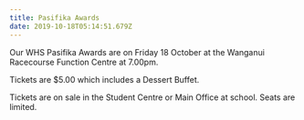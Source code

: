 ```yaml
---
title: Pasifika Awards
date: 2019-10-18T05:14:51.679Z
---
```

Our WHS Pasifika Awards are on Friday 18 October at the Wanganui Racecourse Function Centre at 7.00pm.

Tickets are $5.00 which includes a Dessert Buffet.

Tickets are on sale in the Student Centre or Main Office at school.  Seats are limited.
